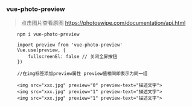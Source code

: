 ### vue-photo-preview
> 点击图片查看原图  https://photoswipe.com/documentation/api.html

```
    npm i vue-photo-preview

    import preview from 'vue-photo-preview'
    Vue.use(preview, {
        fullscreenEl: false // 关闭全屏按钮
    })

    //在img标签添加preview属性 preview值相同即表示为同一组

    <img src="xxx.jpg" preview="0" preview-text="描述文字">
    <img src="xxx.jpg" preview="1" preview-text="描述文字">
    <img src="xxx.jpg" preview="1" preview-text="描述文字">


```
